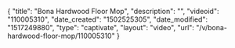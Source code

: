 {
    "title": "Bona Hardwood Floor Mop",
    "description": "",
    "videoid": "110005310",
    "date_created": "1502525305",
    "date_modified": "1517249880",
    "type": "captivate",
    "layout": "video",
    "url": "\/v\/bona-hardwood-floor-mop\/110005310"
}